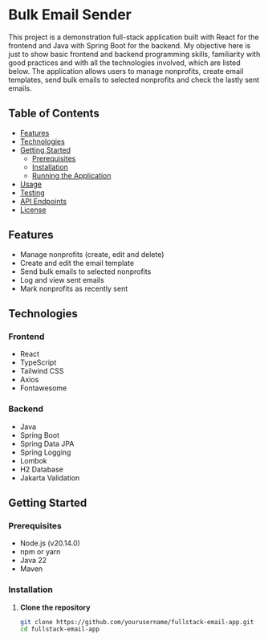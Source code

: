 # Bulk Email Sender

This project is a demonstration full-stack application built with React for the frontend and Java with Spring Boot for the backend. My objective here is just to show basic frontend and backend programming skills, familiarity with good practices and with
all the technologies involved, which are listed below. The application allows users to manage nonprofits, create email templates, send bulk emails to selected nonprofits and check the lastly sent emails. 

## Table of Contents

- [Features](#features)
- [Technologies](#technologies)
- [Getting Started](#getting-started)
  - [Prerequisites](#prerequisites)
  - [Installation](#installation)
  - [Running the Application](#running-the-application)
- [Usage](#usage)
- [Testing](#testing)
- [API Endpoints](#api-endpoints)
- [License](#license)

## Features

- Manage nonprofits (create, edit and delete)
- Create and edit the email template
- Send bulk emails to selected nonprofits
- Log and view sent emails
- Mark nonprofits as recently sent

## Technologies

### Frontend

- React
- TypeScript
- Tailwind CSS
- Axios
- Fontawesome

### Backend

- Java
- Spring Boot
- Spring Data JPA
- Spring Logging
- Lombok
- H2 Database
- Jakarta Validation

## Getting Started

### Prerequisites

- Node.js (v20.14.0)
- npm or yarn
- Java 22
- Maven

### Installation

1. **Clone the repository**

   ```sh
   git clone https://github.com/yourusername/fullstack-email-app.git
   cd fullstack-email-app
